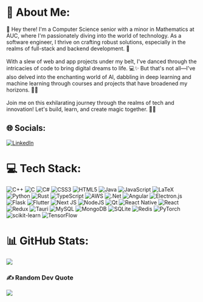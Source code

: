 # 💫 About Me:
👋 Hey there! I'm a Computer Science senior with a minor in Mathematics at AUC, where I'm passionately diving into the world of technology. As a software engineer, I thrive on crafting robust solutions, especially in the realms of full-stack and backend development. 🚀<br><br>With a slew of web and app projects under my belt, I've danced through the intricacies of code to bring digital dreams to life. 💻✨ But that's not all—I've also delved into the enchanting world of AI, dabbling in deep learning and machine learning through courses and projects that have broadened my horizons. 🧠💡<br><br>Join me on this exhilarating journey through the realms of tech and innovation! Let's build, learn, and create magic together. 🌟✨


## 🌐 Socials:
[![LinkedIn](https://img.shields.io/badge/LinkedIn-%230077B5.svg?logo=linkedin&logoColor=white)](https://linkedin.com/in/https://www.linkedin.com/in/salma-aly-4344241b6/) 

# 💻 Tech Stack:
![C++](https://skillicons.dev/icons?i=cpp)
![C](https://skillicons.dev/icons?i=c)
![C#](https://skillicons.dev/icons?i=cs)
![CSS3](https://skillicons.dev/icons?i=css)
![HTML5](https://skillicons.dev/icons?i=html)
![Java](https://skillicons.dev/icons?i=java)
![JavaScript](https://skillicons.dev/icons?i=js)
![LaTeX](https://skillicons.dev/icons?i=latex)
![Python](https://skillicons.dev/icons?i=py)
![Rust](https://skillicons.dev/icons?i=rust)
![TypeScript](https://skillicons.dev/icons?i=ts)
![AWS](https://skillicons.dev/icons?i=aws)
![.Net](https://skillicons.dev/icons?i=dotnet)
![Angular](https://skillicons.dev/icons?i=angular)
![Electron.js](https://skillicons.dev/icons?i=electron)
![Flask](https://skillicons.dev/icons?i=flask)
![Flutter](https://skillicons.dev/icons?i=flutter)
![Next JS](https://skillicons.dev/icons?i=nextjs)
![NodeJS](https://skillicons.dev/icons?i=nodejs)
![Qt](https://skillicons.dev/icons?i=qt)
![React Native](https://skillicons.dev/icons?i=react)
![React](https://skillicons.dev/icons?i=react)
![Redux](https://skillicons.dev/icons?i=redux)
![Tauri](https://skillicons.dev/icons?i=tauri)
![MySQL](https://skillicons.dev/icons?i=mysql)
![MongoDB](https://skillicons.dev/icons?i=mongodb)
![SQLite](https://skillicons.dev/icons?i=sqlite)
![Redis](https://skillicons.dev/icons?i=redis)
![PyTorch](https://skillicons.dev/icons?i=pytorch)
![scikit-learn](https://skillicons.dev/icons?i=scikitlearn)
![TensorFlow](https://skillicons.dev/icons?i=tensorflow)
# 📊 GitHub Stats:
![](https://github-readme-stats.vercel.app/api/top-langs/?username=itissalma&theme=dark&hide_border=false&include_all_commits=false&count_private=false&layout=compact)

### ✍️ Random Dev Quote
![](https://quotes-github-readme.vercel.app/api?type=horizontal&theme=radical)
